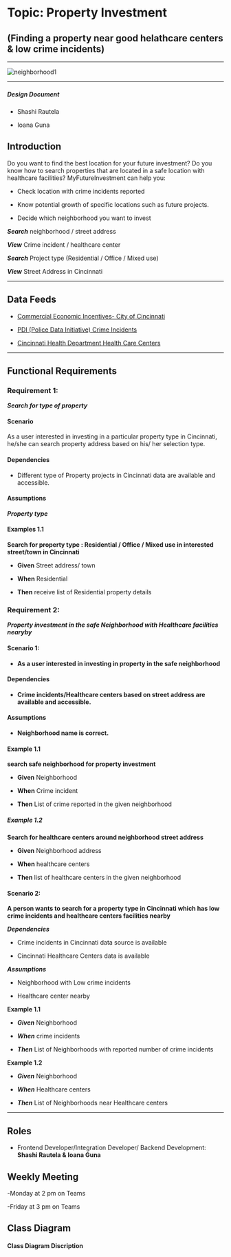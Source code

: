 # Topic: Property Investment
## (Finding a property near good helathcare centers & low crime incidents)
---

![neighborhood1](https://user-images.githubusercontent.com/47906013/111054373-31003980-843a-11eb-8a5f-7c090de88f7c.jpg)

-------

##### Design Document

- Shashi Rautela

- Ioana Guna

## Introduction

Do you want to find the best location for your future investment? Do you know how to search properties that are located in a safe location with healthcare facilities? MyFutureInvestment can help you:

-	Check location with crime incidents reported 

-	Know potential growth of specific locations such as future projects.
 
- Decide which neighborhood you want to invest



***Search***  neighborhood / street address

***View***  Crime incident / healthcare center

***Search***  Project type (Residential / Office / Mixed use)

***View***  Street Address in Cincinnati 

________________________________________
## Data Feeds

- [Commercial Economic Incentives- City of Cincinnati](https://data.cincinnati-oh.gov/Growing-Economic-Opportunities/Commercial-Economic-Incentives-City-of-Cincinnati/m76i-p5p9)

- [PDI (Police Data Initiative) Crime Incidents](https://data.cincinnati-oh.gov/Safety/PDI-Police-Data-Initiative-Crime-Incidents/k59e-2pvf)

- [Cincinnati Health Department Health Care Centers](https://data.cincinnati-oh.gov/Thriving-Neighborhoods/Cincinnati-Health-Department-Health-Care-Centers/v8yh-wpss)

________________________________________

## Functional Requirements

### Requirement 1: 

***Search for type of property***


#### Scenario

As a user interested in investing in a particular property type in Cincinnati,  he/she can search property address based on his/ her selection type. 

#### Dependencies

- Different type of Property projects in Cincinnati data are available and accessible.

#### Assumptions


***Property type***


#### Examples 1.1 

**Search for property type : Residential / Office / Mixed use in interested street/town in Cincinnati**

- **Given**  Street address/ town

- **When**  Residential

- **Then**  receive list of Residential property details


### Requirement 2: 

***Property investment in the safe Neighborhood with Healthcare facilities nearyby***

#### Scenario 1:

- **As a user interested in investing in property in the safe neighborhood** 

#### Dependencies

- **Crime incidents/Healthcare centers based on street address are available and accessible.**

#### Assumptions

- **Neighborhood name is correct.**



####  Example 1.1  

**search safe neighborhood for property investment**

- **Given**  Neighborhood

- **When**  Crime incident

-  **Then**  List of crime reported in the given neighborhood 


##### Example 1.2 

**Search for healthcare centers around neighborhood street address**

- **Given**   Neighborhood address

- **When** 	 healthcare centers

- **Then** list of healthcare centers in the given neighborhood 


#### Scenario 2:

**A person wants to search for a property type in Cincinnati which has low crime incidents and healthcare centers facilities nearby**

***Dependencies***

- Crime incidents in Cincinnati data source is available

- Cincinnati Healthcare Centers data is available 


***Assumptions***

- Neighborhood with Low crime incidents

- Healthcare center nearby

**Example 1.1**

- ***Given***  Neighborhood 

- ***When***  crime incidents 

- ***Then*** List of Neighborhoods with reported number of crime incidents 

**Example 1.2**

- ***Given***  Neighborhood 

- ***When***  Healthcare centers 

- ***Then***  List of Neighborhoods near Healthcare centers

________________________________________

## Roles

- Frontend Developer/Integration Developer/ Backend Development: **Shashi Rautela & Ioana Guna**

## Weekly Meeting 

-Monday at 2 pm on Teams

-Friday at 3 pm on Teams


## Class Diagram


#### Class Diagram Discription




